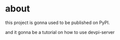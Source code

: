# about

this project is gonna used to be published on PyPI.

and it gonna be a tutorial on how to use devpi-server